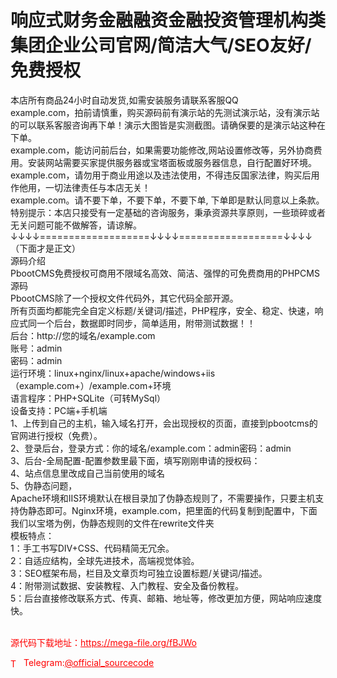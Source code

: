 # 响应式财务金融融资金融投资管理机构类集团企业公司官网/简洁大气/SEO友好/免费授权

本店所有商品24小时自动发货,如需安装服务请联系客服QQ<br>example.com，拍前请慎重，购买源码前有演示站的先测试演示站，没有演示站的可以联系客服咨询再下单！演示大图皆是实测截图。请确保要的是演示站这种在下单。<br>example.com，能访问前后台，如果需要功能修改,网站设置修改等，另外协商费用。安装网站需要买家提供服务器或宝塔面板或服务器信息，自行配置好环境。<br>example.com，请勿用于商业用途以及违法使用，不得违反国家法律，购买后用作他用，一切法律责任与本店无关！<br>example.com。请不要下单，不要下单，不要下单, 下单即是默认同意以上条款。<br>特别提示：本店只接受有一定基础的咨询服务，秉承资源共享原则，一些琐碎或者无关问题可能不做解答，请谅解。<br>↓↓↓↓===================↓↓↓↓==================↓↓↓↓<br>   （下面才是正文）<br>源码介绍<br>PbootCMS免费授权可商用不限域名高效、简洁、强悍的可免费商用的PHPCMS源码<br>PbootCMS除了一个授权文件代码外，其它代码全部开源。<br>所有页面均都能完全自定义标题/关键词/描述，PHP程序，安全、稳定、快速，响应式同一个后台，数据即时同步，简单适用，附带测试数据！！<br>后台：http://您的域名/example.com<br>账号：admin<br>密码：admin<br>运行环境：linux+nginx/linux+apache/windows+iis（example.com+）/example.com+环境<br>语言程序：PHP+SQLite（可转MySql）<br>设备支持：PC端+手机端<br>1、上传到自己的主机，输入域名打开，会出现授权的页面，直接到pbootcms的官网进行授权（免费）。<br>2、登录后台，登录方式：你的域名/example.com：admin密码：admin<br>3、后台-全局配置-配置参数里最下面，填写刚刚申请的授权码：<br>4、站点信息里改成自己当前使用的域名<br>5、伪静态问题，<br>Apache环境和IIS环境默认在根目录加了伪静态规则了，不需要操作，只要主机支持伪静态即可。Nginx环境，example.com，把里面的代码复制到配置中，下面我们以宝塔为例，伪静态规则的文件在rewrite文件夹<br>模板特点：<br>1：手工书写DIV+CSS、代码精简无冗余。<br>2：自适应结构，全球先进技术，高端视觉体验。<br>3：SEO框架布局，栏目及文章页均可独立设置标题/关键词/描述。<br>4：附带测试数据、安装教程、入门教程、安全及备份教程。<br>5：后台直接修改联系方式、传真、邮箱、地址等，修改更加方便，网站响应速度快。<br><br>


<p style="color: red;">源代码下载地址：<a href="https://mega-file.org/fBJWo" style="color: red;">https://mega-file.org/fBJWo</a></p><p style="color: red;"><img src="https://cdn-icons-png.flaticon.com/512/2111/2111646.png" alt="Telegram Icon" style="width: 16px; vertical-align: middle; margin-right: 5px;">Telegram:<a href="https://t.me/official_sourcecode" style="color: red;">@official_sourcecode</a></p>